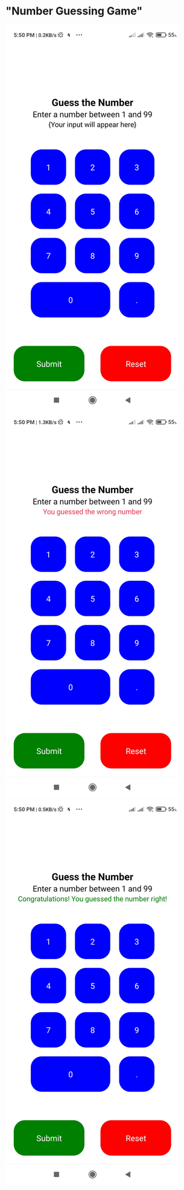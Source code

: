 # "Number Guessing Game" 
![Default Case](./screenshots/default.jpg)
![Wrong Case](./screenshots/wrong.jpg)
![Correct Case](./screenshots/correct.jpg)
